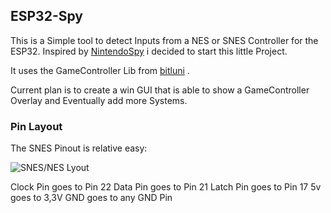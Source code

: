 ## ESP32-Spy ##

This is a Simple tool to detect Inputs from a NES or SNES Controller for the ESP32.
Inspired by [NintendoSpy](https://github.com/jaburns/NintendoSpy) i decided to start this little Project.

It uses the GameController Lib from [bitluni](https://github.com/bitluni/ArduinoGameController) .

Current plan is to create a win GUI that is able to show a GameController Overlay and Eventually add more Systems.


### Pin Layout ###

The SNES Pinout is relative easy:

![SNES/NES Lyout](https://cdn.discordapp.com/attachments/780070569038708767/1051233113239461922/NesSnesPinout.png)

Clock Pin goes to Pin 22
Data Pin goes to Pin 21
Latch Pin goes to Pin 17
5v goes to 3,3V
GND goes to any GND Pin
